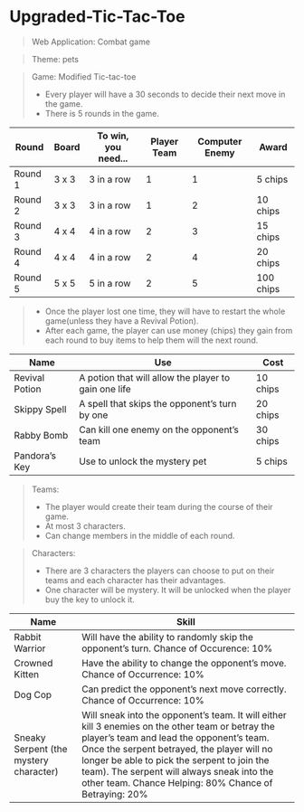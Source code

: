 # Upgraded-Tic-Tac-Toe
> Web Application: Combat game 

> Theme: pets

> Game: Modified Tic-tac-toe
> * Every player will have a 30 seconds to decide their next move in the game.
> * There is 5 rounds in the game.

| Round       | Board       | To win, you need...  | Player Team  | Computer Enemy | Award     |
| ----------- |-------------| -------------------- | ------------ | -------------- | --------- |
| Round 1     | 3 x 3       | 3 in a row           | 1            | 1              | 5 chips   |
| Round 2     | 3 x 3       | 3 in a row           | 1            | 2              | 10 chips  |
| Round 3     | 4 x 4       | 4 in a row           | 2            | 3              | 15 chips  |
| Round 4     | 4 x 4       | 4 in a row           | 2            | 4              | 20 chips  |
| Round 5     | 5 x 5       | 5 in a row           | 2            | 5              | 100 chips |

> * Once the player lost one time, they will have to restart the whole game(unless they have a Revival Potion).
> * After each game, the player can use money (chips) they gain from each round to buy items to help them will the next round.


| **Name**         | **Use**                                              | **Cost**   |
| ---------------- | ---------------------------------------------------- | ---------- |
| Revival Potion   | A potion that will allow the player to gain one life | 10 chips   |
| Skippy Spell     | A spell that skips the opponent’s turn by one        | 20 chips   |
| Rabby Bomb       | Can kill one enemy on the opponent’s team            | 30 chips   |
| Pandora’s Key    | Use to unlock the mystery pet                        | 5 chips    |

> Teams: 
> * The player would create their team during the course of their game.
> * At most 3 characters.
> * Can change members in the middle of each round.

> Characters: 
> * There are 3 characters the players can choose to put on their teams and each character has their advantages.
> * One character will be mystery. It will be unlocked when the player buy the key to unlock it.


| **Name**                               | **Skill**                                                                            |
| -------------------------------------- | ------------------------------------------------------------------------------------ |
| Rabbit Warrior                         | Will have the ability to randomly skip the opponent’s turn. Chance of Occurence: 10% |
| Crowned Kitten                         | Have the ability to change the opponent’s move. Chance of Occurrence: 10% |
| Dog Cop                                | Can predict the opponent’s next move correctly. Chance of Occurrence: 10% |
| Sneaky Serpent (the mystery character) | Will sneak into the opponent’s team. It will either kill 3 enemies on the other team or betray the player’s team and lead the opponent’s team. Once the serpent betrayed, the player will no longer be able to pick the serpent to join the team). The serpent will always sneak into the other team. Chance Helping: 80% Chance of Betraying: 20% |
